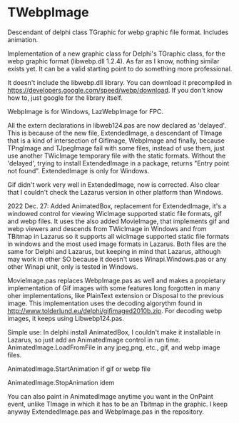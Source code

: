 # TWebpImage
Descendant of delphi class TGraphic for webp graphic file format. Includes animation.

Implementation of a new graphic class for Delphi's TGraphic class, for the webp graphic format (libwebp.dll 1.2.4). As far as I know, nothing similar exists yet. It can be a valid starting point to do something more professional.

It doesn't include the libwebp.dll library. You can download it precompiled in https://developers.google.com/speed/webp/download. If you don't know how to, just google for the library itself.

WebpImage is for Windows, LazWebpImage for FPC.

All the extern declarations in libweb124.pas are now declared as 'delayed'. This is because of the new file, ExtendedImage, a descendant of TImage that is a kind of intersection of GifImage, WebpImage and finally, because TPngImage and TJpegImage fail with some files, instead of use them, just use another TWicImage temporary file with the static formats. Without the 'delayed', trying to install ExtendedImage in a package, returns "Entry point not found". ExtendedImage is only for Windows.

Gif didn't work very well in ExtendedImage, now is corrected.
Also clear that I couldn't check the Lazarus version in other platform than Windows.

2022 Dec. 27:
Added AnimatedBox, replacement for ExtendedImage, it's a windowed control for viewing WicImage supported static file formats, gif and webp files. It uses the also added MovieImage, that implements gif and webp viewers and descends from TWicImage in Windows and from TBitmap in Lazarus so it supports all wicImage supported static file formats in windows and the most used image formats in Lazarus. Both files are the same for Delphi and Lazarus, but keeping in mind that Lazarus, although may work in other SO because it doesn't uses Winapi.Windows.pas or any other Winapi unit, only is tested in Windows. 

MovieImage.pas replaces WebpImage.pas as well and makes a propietary implementation of Gif images with some features long forgotten in many oher implementations, like PlainText extension or Disposal to the previous image. This implementation uses the decoding algorythm found in http://www.tolderlund.eu/delphi/gifimaged2010b.zip. For decoding webp images, it keeps using Libwebp124.pas.

Simple use: In delphi install AnimatedBox, I couldn't make it installable in Lazarus, so just add an AnimatedImage control in run time.
AnimatedImage.LoadFromFile  in any jpeg,png, etc., gif, and webp image files.

AnimatedImage.StartAnimation if gif or webp file

AnimatedImage.StopAnimation idem

You can also paint in AnimatedImage anytime you want in the OnPaint event, unlike TImage in which it has to be an Tbitmap in the graphic.
I keep anyway ExtendedImage.pas and WebpImage.pas in the repository.
